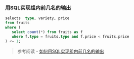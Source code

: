 ### 用SQL实现组内前几名的输出

```sql
selects  type, variety, price 
from fruits
where (
   select count(*) from fruits as f
   where f.type = fruits.type and f.price < fruits.price
) <= 1;
```
> 参考阅读
    - [如何用SQL实现组内前几名的输出](https://www.cnblogs.com/deng-cc/p/6363091.html)